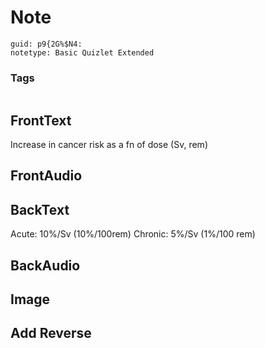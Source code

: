 # Note
```
guid: p9{2G%$N4:
notetype: Basic Quizlet Extended
```

### Tags
```
```

## FrontText
Increase in cancer risk as a fn of dose (Sv, rem)

## FrontAudio


## BackText
Acute: 10%/Sv (10%/100rem)
Chronic: 5%/Sv (1%/100 rem)

## BackAudio


## Image


## Add Reverse

